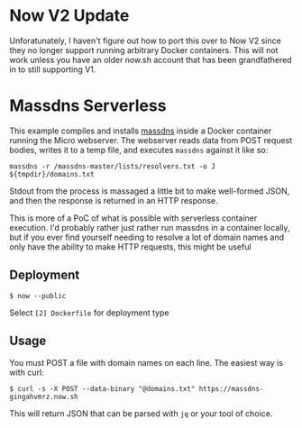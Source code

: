 # Now V2 Update
Unforatunately, I haven't figure out how to port this over to Now V2 since they no longer support running arbitrary Docker containers. This will not work unless you have an older now.sh account that has been grandfathered in to still supporting V1.

# Massdns Serverless
This example compiles and installs [massdns](https://github.com/blechschmidt/massdns) inside a Docker container running the Micro webserver. The webserver reads data from POST request bodies, writes it to a temp file, and executes `massdns` against it like so:

`massdns -r /massdns-master/lists/resolvers.txt -o J ${tmpdir}/domains.txt`

Stdout from the process is massaged a little bit to make well-formed JSON, and then the response is returned in an HTTP response.

This is more of a PoC of what is possible with serverless container execution. I'd probably rather just rather run massdns in a container locally, but if you ever find yourself needing to resolve a lot of domain names and only have the ability to make HTTP requests, this might be useful

## Deployment
```
$ now --public
```
Select `[2] Dockerfile` for deployment type

## Usage
You must POST a file with domain names on each line. The easiest way is with curl:

```
$ curl -s -X POST --data-binary "@domains.txt" https://massdns-gingahvmrz.now.sh
```
This will return JSON that can be parsed with `jq` or your tool of choice.